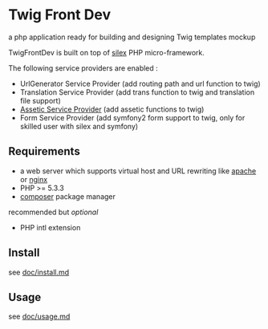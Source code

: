 Twig Front Dev
=================

a php application ready for building and designing Twig templates mockup

TwigFrontDev is built on top of [silex](http://silex.sensiolabs.org/) PHP micro-framework.

The following service providers are enabled :

* UrlGenerator Service Provider (add routing path and url function to twig)
* Translation Service Provider (add trans function to twig and translation file support)
* [Assetic Service Provider](https://github.com/mheap/Silex-Assetic) (add assetic functions to twig)
* Form Service Provider (add symfony2 form support to twig, only for skilled user with silex and symfony)

Requirements
------------

* a web server which supports virtual host and URL rewriting like [apache](http://httpd.apache.org/) or [nginx](http://nginx.org/)
* PHP >= 5.3.3
* [composer](http://getcomposer.org/) package manager 

recommended but _optional_

* PHP intl extension

Install 
-------

see [doc/install.md](https://github.com/csanquer/TwigFrontDev/blob/master/doc/install.md)

Usage
-----

see [doc/usage.md](https://github.com/csanquer/TwigFrontDev/blob/master/doc/usage.md)
